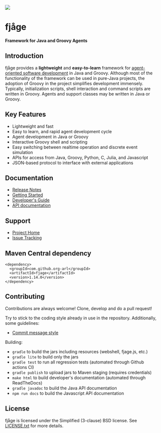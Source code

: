 ![](https://github.com/org-arl/fjage/workflows/CI/badge.svg)

fjåge
=====
**Framework for Java and Groovy Agents**

Introduction
------------

fjåge provides a **lightweight** and **easy-to-learn** framework for [agent-oriented software development](http://en.wikipedia.org/wiki/Agent-oriented_programming) in Java and Groovy. Although most of the functionality of the framework can be used in pure-Java projects, the adoption of Groovy in the project simplifies development immensely. Typically, initialization scripts, shell interaction and command scripts are written in Groovy. Agents and support classes may be written in Java or Groovy.

Key Features
------------

* Lightweight and fast
* Easy to learn, and rapid agent development cycle
* Agent development in Java or Groovy
* Interactive Groovy shell and scripting
* Easy switching between realtime operation and discrete event simulation
* APIs for access from Java, Groovy, Python, C, Julia, and Javascript
* JSON-based protocol to interface with external applications

Documentation
-------------

* [Release Notes](ReleaseNotes.md)
* [Getting Started](https://fjage.readthedocs.io/en/latest/quickstart.html)
* [Developer's Guide](https://fjage.readthedocs.io/en/latest/)
* [API documentation](http://org-arl.github.io/fjage/javadoc/)

Support
-------

* [Project Home](http://github.com/org-arl/fjage)
* [Issue Tracking](http://github.com/org-arl/fjage/issues)

Maven Central dependency
------------------------

    <dependency>
      <groupId>com.github.org-arl</groupId>
      <artifactId>fjage</artifactId>
      <version>1.14.0</version>
    </dependency>

Contributing
------------

Contributions are always welcome! Clone, develop and do a pull request!

Try to stick to the coding style already in use in the repository. Additionally, some guidelines:

* [Commit message style](https://github.com/angular/angular.js/blob/master/DEVELOPERS.md#commits)

Building:

* `gradle` to build the jars including resources (webshell, fjage.js, etc.)
* `gradle lite` to build only the jars
* `gradle test` to run all regression tests (automated through Github actions CI)
* `gradle publish` to upload jars to Maven staging (requires credentials)
* `make html` to build developer's documentation (automated through ReadTheDocs)
* `gradle javadoc` to build the Java API documentation
* `npm run docs` to build the Javascript API documentation

License
-------

fjåge is licensed under the Simplified (3-clause) BSD license.
See [LICENSE.txt](http://github.com/org-arl/fjage/blob/master/LICENSE.txt) for more details.
